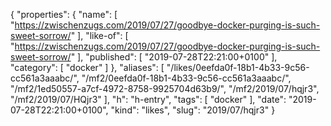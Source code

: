 {
  "properties": {
    "name": [
      "https://zwischenzugs.com/2019/07/27/goodbye-docker-purging-is-such-sweet-sorrow/"
    ],
    "like-of": [
      "https://zwischenzugs.com/2019/07/27/goodbye-docker-purging-is-such-sweet-sorrow/"
    ],
    "published": [
      "2019-07-28T22:21:00+0100"
    ],
    "category": [
      "docker"
    ]
  },
  "aliases": [
    "/likes/0eefda0f-18b1-4b33-9c56-cc561a3aaabc/",
    "/mf2/0eefda0f-18b1-4b33-9c56-cc561a3aaabc/",
    "/mf2/1ed50557-a7cf-4972-8758-9925704d63b9/",
    "/mf2/2019/07/hqjr3",
    "/mf2/2019/07/HQjr3"
  ],
  "h": "h-entry",
  "tags": [
    "docker"
  ],
  "date": "2019-07-28T22:21:00+0100",
  "kind": "likes",
  "slug": "2019/07/hqjr3"
}

